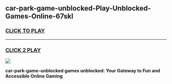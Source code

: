 
## car-park-game-unblocked-Play-Unblocked-Games-Online-67skl
<h3>
<a href="https://premium76.site?title=car-park-game-unblocked&ref=25A">CLICK TO PLAY</a></h3>
<hr>

<h3>
<a href="https://premium76.site?title=car-park-game-unblocked&ref=25A">CLICK 2 PLAY</a>
  
</h3>

<a href="https://premium76.site?title=car-park-game-unblocked&ref=25A"><img src="https://clearcache.store/games.png"></a>


**car-park-game-unblocked games unblocked: Your Gateway to Fun and Accessible Online Gaming**
